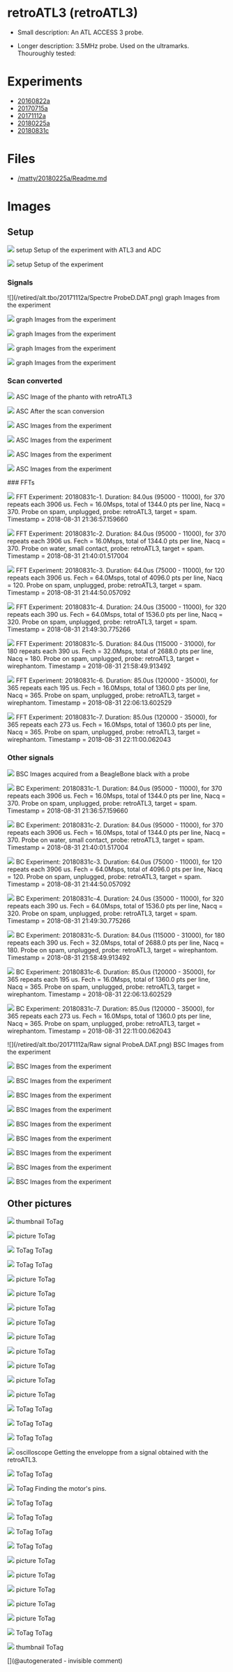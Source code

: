 # retroATL3 (retroATL3)

* Small description: An ATL ACCESS 3 probe.

* Longer description: 3.5MHz probe. Used on the ultramarks. Thouroughly tested:

# Experiments

* [20160822a](/include/experiments/auto/20160822a.md)
* [20170715a](/include/experiments/auto/20170715a.md)
* [20171112a](/include/experiments/auto/20171112a.md)
* [20180225a](/include/experiments/auto/20180225a.md)
* [20180831c](/include/experiments/auto/20180831c.md)


# Files

* [/matty/20180225a/Readme.md](/matty/20180225a/Readme.md)


# Images

## Setup 

![](/elmo/images/20170717_210209.jpg)
setup
Setup of the experiment with ATL3 and ADC

![](/matty/20180225a/IMG_20180225_184226.jpg)
setup
Setup of the experiment

### Signals 

![](/retired/alt.tbo/20171112a/Spectre ProbeD.DAT.png)
graph
Images from the experiment

![](/retired/alt.tbo/20171112a/Spectre_NewProbe.DAT.png)
graph
Images from the experiment

![](/retired/alt.tbo/20171112a/Spectre_ProbeA.DAT.png)
graph
Images from the experiment

![](/retired/alt.tbo/20171112a/Spectre_ProbeB.DAT.png)
graph
Images from the experiment

![](/retired/alt.tbo/20171112a/Spectre_ProbeC.DAT.png)
graph
Images from the experiment

### Scan converted 

![](/elmo/data/Imgs/probeX.png)
ASC
Image of the phanto with retroATL3

![](/matty/20180225a/probe.jpg)
ASC
After the scan conversion

![](/retired/alt.tbo/20171112a/ImagesIn_ProbeA.jpg)
ASC
Images from the experiment

![](/retired/alt.tbo/20171112a/ImagesIn_ProbeB.jpg)
ASC
Images from the experiment

![](/retired/alt.tbo/20171112a/ImagesIn_ProbeC.jpg)
ASC
Images from the experiment

![](/retired/alt.tbo/20171112a/ImagesIn_ProbeD.jpg)
ASC
Images from the experiment

### FFTs 

![](/matty/20180831c/images/Spectrum_20180831c-1.jpg)
FFT
Experiment: 20180831c-1. Duration: 84.0us (95000 - 11000), for 370 repeats each 3906 us. Fech = 16.0Msps, total of 1344.0 pts per line, Nacq = 370. Probe on spam, unplugged, probe: retroATL3, target = spam. Timestamp = 2018-08-31 21:36:57.159660

![](/matty/20180831c/images/Spectrum_20180831c-2.jpg)
FFT
Experiment: 20180831c-2. Duration: 84.0us (95000 - 11000), for 370 repeats each 3906 us. Fech = 16.0Msps, total of 1344.0 pts per line, Nacq = 370. Probe on water, small contact, probe: retroATL3, target = spam. Timestamp = 2018-08-31 21:40:01.517004

![](/matty/20180831c/images/Spectrum_20180831c-3.jpg)
FFT
Experiment: 20180831c-3. Duration: 64.0us (75000 - 11000), for 120 repeats each 3906 us. Fech = 64.0Msps, total of 4096.0 pts per line, Nacq = 120. Probe on spam, unplugged, probe: retroATL3, target = spam. Timestamp = 2018-08-31 21:44:50.057092

![](/matty/20180831c/images/Spectrum_20180831c-4.jpg)
FFT
Experiment: 20180831c-4. Duration: 24.0us (35000 - 11000), for 320 repeats each 390 us. Fech = 64.0Msps, total of 1536.0 pts per line, Nacq = 320. Probe on spam, unplugged, probe: retroATL3, target = spam. Timestamp = 2018-08-31 21:49:30.775266

![](/matty/20180831c/images/Spectrum_20180831c-5.jpg)
FFT
Experiment: 20180831c-5. Duration: 84.0us (115000 - 31000), for 180 repeats each 390 us. Fech = 32.0Msps, total of 2688.0 pts per line, Nacq = 180. Probe on spam, unplugged, probe: retroATL3, target = wirephantom. Timestamp = 2018-08-31 21:58:49.913492

![](/matty/20180831c/images/Spectrum_20180831c-6.jpg)
FFT
Experiment: 20180831c-6. Duration: 85.0us (120000 - 35000), for 365 repeats each 195 us. Fech = 16.0Msps, total of 1360.0 pts per line, Nacq = 365. Probe on spam, unplugged, probe: retroATL3, target = wirephantom. Timestamp = 2018-08-31 22:06:13.602529

![](/matty/20180831c/images/Spectrum_20180831c-7.jpg)
FFT
Experiment: 20180831c-7. Duration: 85.0us (120000 - 35000), for 365 repeats each 273 us. Fech = 16.0Msps, total of 1360.0 pts per line, Nacq = 365. Probe on spam, unplugged, probe: retroATL3, target = wirephantom. Timestamp = 2018-08-31 22:11:00.062043

### Other signals 

![](/include/20160822/20160822-205141-fft-all.png)
BSC
Images acquired from a BeagleBone black with a probe

![](/matty/20180831c/images/2DArray_20180831c-1.jpg)
BC
Experiment: 20180831c-1. Duration: 84.0us (95000 - 11000), for 370 repeats each 3906 us. Fech = 16.0Msps, total of 1344.0 pts per line, Nacq = 370. Probe on spam, unplugged, probe: retroATL3, target = spam. Timestamp = 2018-08-31 21:36:57.159660

![](/matty/20180831c/images/2DArray_20180831c-2.jpg)
BC
Experiment: 20180831c-2. Duration: 84.0us (95000 - 11000), for 370 repeats each 3906 us. Fech = 16.0Msps, total of 1344.0 pts per line, Nacq = 370. Probe on water, small contact, probe: retroATL3, target = spam. Timestamp = 2018-08-31 21:40:01.517004

![](/matty/20180831c/images/2DArray_20180831c-3.jpg)
BC
Experiment: 20180831c-3. Duration: 64.0us (75000 - 11000), for 120 repeats each 3906 us. Fech = 64.0Msps, total of 4096.0 pts per line, Nacq = 120. Probe on spam, unplugged, probe: retroATL3, target = spam. Timestamp = 2018-08-31 21:44:50.057092

![](/matty/20180831c/images/2DArray_20180831c-4.jpg)
BC
Experiment: 20180831c-4. Duration: 24.0us (35000 - 11000), for 320 repeats each 390 us. Fech = 64.0Msps, total of 1536.0 pts per line, Nacq = 320. Probe on spam, unplugged, probe: retroATL3, target = spam. Timestamp = 2018-08-31 21:49:30.775266

![](/matty/20180831c/images/2DArray_20180831c-5.jpg)
BC
Experiment: 20180831c-5. Duration: 84.0us (115000 - 31000), for 180 repeats each 390 us. Fech = 32.0Msps, total of 2688.0 pts per line, Nacq = 180. Probe on spam, unplugged, probe: retroATL3, target = wirephantom. Timestamp = 2018-08-31 21:58:49.913492

![](/matty/20180831c/images/2DArray_20180831c-6.jpg)
BC
Experiment: 20180831c-6. Duration: 85.0us (120000 - 35000), for 365 repeats each 195 us. Fech = 16.0Msps, total of 1360.0 pts per line, Nacq = 365. Probe on spam, unplugged, probe: retroATL3, target = wirephantom. Timestamp = 2018-08-31 22:06:13.602529

![](/matty/20180831c/images/2DArray_20180831c-7.jpg)
BC
Experiment: 20180831c-7. Duration: 85.0us (120000 - 35000), for 365 repeats each 273 us. Fech = 16.0Msps, total of 1360.0 pts per line, Nacq = 365. Probe on spam, unplugged, probe: retroATL3, target = wirephantom. Timestamp = 2018-08-31 22:11:00.062043

![](/retired/alt.tbo/20171112a/Raw signal ProbeA.DAT.png)
BSC
Images from the experiment

![](/retired/alt.tbo/20171112a/Raw_signal_NewProbe.DAT.png)
BSC
Images from the experiment

![](/retired/alt.tbo/20171112a/Raw_signal_ProbeB.DAT.png)
BSC
Images from the experiment

![](/retired/alt.tbo/20171112a/Raw_signal_ProbeC.DAT.png)
BSC
Images from the experiment

![](/retired/alt.tbo/20171112a/Raw_signal_ProbeD.DAT.png)
BSC
Images from the experiment

![](/retired/alt.tbo/20171112a/Unpacking_NewProbe.jpg)
BSC
Images from the experiment

![](/retired/alt.tbo/20171112a/Unpacking_ProbeA.jpg)
BSC
Images from the experiment

![](/retired/alt.tbo/20171112a/Unpacking_ProbeB.jpg)
BSC
Images from the experiment

![](/retired/alt.tbo/20171112a/Unpacking_ProbeC.jpg)
BSC
Images from the experiment

![](/retired/alt.tbo/20171112a/Unpacking_ProbeD.jpg)
BSC
Images from the experiment

## Other pictures 

![](/include/probes/viewmes/retroATL3.png)
thumbnail
ToTag

![](/retroATL3/data/20170702_181426.jpg)
picture
ToTag

![](/retroATL3/images/DSC_0723.JPG)
ToTag
ToTag

![](/retroATL3/images/DSC_0725.JPG)
ToTag
ToTag

![](/retroATL3/images/ICsInHead/20170520_132639.jpg)
picture
ToTag

![](/retroATL3/images/ICsInHead/20170520_132651.jpg)
picture
ToTag

![](/retroATL3/images/ICsInHead/20170520_132702.jpg)
picture
ToTag

![](/retroATL3/images/ICsInHead/20170520_132727.jpg)
picture
ToTag

![](/retroATL3/images/ICsInHead/20170520_133239.jpg)
picture
ToTag

![](/retroATL3/images/ICsInHead/20170520_133319.jpg)
picture
ToTag

![](/retroATL3/images/ICsInHead/20170520_133326.jpg)
picture
ToTag

![](/retroATL3/images/ICsInHead/20170520_133333.jpg)
picture
ToTag

![](/retroATL3/images/ICsInHead/20170520_134634.jpg)
picture
ToTag

![](/retroATL3/images/ICsInHead/orange.JPG)
ToTag
ToTag

![](/retroATL3/images/ICsInHead/vert.JPG)
ToTag
ToTag

![](/retroATL3/images/ICsInHead/violet.JPG)
ToTag
ToTag

![](/retroATL3/images/TEK0005.JPG)
oscilloscope
Getting the enveloppe from a signal obtained with the retroATL3.

![](/retroATL3/images/encoder.png)
ToTag
ToTag

![](/retroATL3/images/motor_pins.jpg)
ToTag
Finding the motor's pins.

![](/retroATL3/images/other_pins.jpg)
ToTag
ToTag

![](/retroATL3/images/pic.jpg)
ToTag
ToTag

![](/retroATL3/images/pins.png)
ToTag
ToTag

![](/retroATL3/images/pins_a.png)
ToTag
ToTag

![](/retroATL3/software/data/20160720-083810-Signal-bitscope-DATA.log-raw.png)
picture
ToTag

![](/retroATL3/software/data/20160720-083810-Signal-bitscope-DATA.log-sorted.png)
picture
ToTag

![](/retroATL3/software/data/20160720-083810.png)
picture
ToTag

![](/retroATL3/software/data/20160721-100523-Signal-bitscope-DATA.log-raw.png)
picture
ToTag

![](/retroATL3/software/data/20160721-100523.png)
picture
ToTag

![](/retroATL3/source/blocks.png)
ToTag
ToTag

![](/retroATL3/viewme.png)
thumbnail
ToTag





[](@autogenerated - invisible comment)